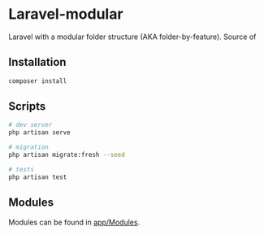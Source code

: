 # Laravel-modular

Laravel with a modular folder structure (AKA folder-by-feature).
Source of

## Installation

```bash
composer install
```

## Scripts

```bash
# dev server
php artisan serve

# migration
php artisan migrate:fresh --seed

# tests
php artisan test
```

## Modules

Modules can be found in [app/Modules](app/Modules).
